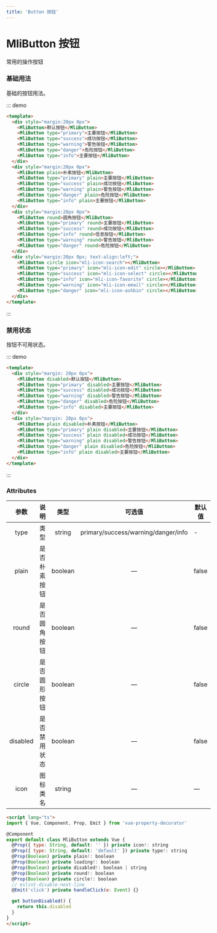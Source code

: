 ```yaml
---
title: 'Button 按钮'
---
```

# MliButton 按钮
<p>常用的操作按钮</p>

<h3>基础用法</h3>
<p>基础的按钮用法。</p>

::: demo
```html
<template>
  <div style="margin:20px 0px">
    <MliButton>默认按钮</MliButton>
    <MliButton type="primary">主要按钮</MliButton>
    <MliButton type="success">成功按钮</MliButton>
    <MliButton type="warning">警告按钮</MliButton>
    <MliButton type="danger">危险按钮</MliButton>
    <MliButton type="info">主要按钮</MliButton>
  </div>
  <div style="margin:20px 0px">
    <MliButton plain>朴素按钮</MliButton>
    <MliButton type="primary" plain>主要按钮</MliButton>
    <MliButton type="success" plain>成功按钮</MliButton>
    <MliButton type="warning" plain>警告按钮</MliButton>
    <MliButton type="danger" plain>危险按钮</MliButton>
    <MliButton type="info" plain>主要按钮</MliButton>
  </div>
  <div style="margin:20px 0px">
    <MliButton round>圆角按钮</MliButton>
    <MliButton type="primary" round>主要按钮</MliButton>
    <MliButton type="success" round>成功按钮</MliButton>
    <MliButton type="info" round>信息按钮</MliButton>
    <MliButton type="warning" round>警告按钮</MliButton>
    <MliButton type="danger" round>危险按钮</MliButton>
  </div>
  <div style="margin:20px 0px; text-align:left;">
    <MliButton circle icon="mli-icon-search"></MliButton>
    <MliButton type="primary" icon="mli-icon-edit" circle></MliButton>
    <MliButton type="success" icon="mli-icon-select" circle></MliButton>
    <MliButton type="info" icon="mli-icon-favorite" circle></MliButton>
    <MliButton type="warning" icon="mli-icon-email" circle></MliButton>
    <MliButton type="danger" icon="mli-icon-ashbin" circle></MliButton>
  </div>
</template>
```
:::

<h3>禁用状态</h3>
<p>按钮不可用状态。</p>

::: demo
```html
<template>
  <div style="margin: 20px 0px">
    <MliButton disabled>默认按钮</MliButton>
    <MliButton type="primary" disabled>主要按钮</MliButton>
    <MliButton type="success" disabled>成功按钮</MliButton>
    <MliButton type="warning" disabled>警告按钮</MliButton>
    <MliButton type="danger" disabled>危险按钮</MliButton>
    <MliButton type="info" disabled>主要按钮</MliButton>
  </div>
  <div style="margin: 20px 0px">
    <MliButton plain disabled>朴素按钮</MliButton>
    <MliButton type="primary" plain disabled>主要按钮</MliButton>
    <MliButton type="success" plain disabled>成功按钮</MliButton>
    <MliButton type="warning" plain disabled>警告按钮</MliButton>
    <MliButton type="danger" plain disabled>危险按钮</MliButton>
    <MliButton type="info" plain disabled>主要按钮</MliButton>
  </div>
</template>
```
:::

### Attributes

|   参数   |     说明     |  类型   |               可选值                | 默认值 |
| :------: | :----------: | :-----: | :---------------------------------: | ------ |
|   type   |     类型     | string  | primary/success/warning/danger/info | -      |
|  plain   | 是否朴素按钮 | boolean |                  —                  | false  |
|  round   | 是否圆角按钮 | boolean |                  —                  | false  |
|  circle  | 是否圆形按钮 | boolean |                  —                  | false  |
| disabled | 是否禁用状态 | boolean |                  —                  | false  |
|   icon   |   图标类名   | string  |                  —                  | —      |


```html
<script lang="ts">
import { Vue, Component, Prop, Emit } from 'vue-property-decorator'

@Component
export default class MliButton extends Vue {
  @Prop({ type: String, default: '' }) private icon!: string
  @Prop({ type: String, default: 'default' }) private type!: string
  @Prop(Boolean) private plain!: boolean
  @Prop(Boolean) private loading!: boolean
  @Prop(Boolean) private disabled!: boolean | string
  @Prop(Boolean) private round!: boolean
  @Prop(Boolean) private circle!: boolean
  // eslint-disable-next-line
  @Emit('click') private handleClick(e: Event) {}

  get buttonDisabled() {
    return this.disabled
  }
}
</script>
```
<style>
table {
  display: table;
  width: 100%;
}
</style>
